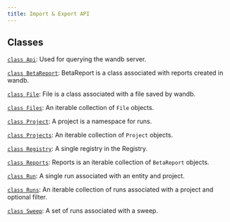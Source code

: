 ```yaml
---
title: Import & Export API
---
```


<!-- Insert buttons and diff -->



## Classes

[`class Api`](./api.md): Used for querying the wandb server.

[`class BetaReport`](./betareport.md): BetaReport is a class associated with reports created in wandb.

[`class File`](./file.md): File is a class associated with a file saved by wandb.

[`class Files`](./files.md): An iterable collection of `File` objects.

[`class Project`](./project.md): A project is a namespace for runs.

[`class Projects`](./projects.md): An iterable collection of `Project` objects.

[`class Registry`](./registry.md): A single registry in the Registry.

[`class Reports`](./reports.md): Reports is an iterable collection of `BetaReport` objects.

[`class Run`](./run.md): A single run associated with an entity and project.

[`class Runs`](./runs.md): An iterable collection of runs associated with a project and optional filter.

[`class Sweep`](./sweep.md): A set of runs associated with a sweep.
